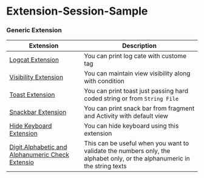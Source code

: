 # Extension-Session-Sample


### Generic Extension


| Extension                                                                                                            | Description                                                                                                               |
|----------------------------------------------------------------------------------------------------------------------|---------------------------------------------------------------------------------------------------------------------------|
| <a href="/app/utils/log_extension.pdf" target="_blank">Logcat Extension</a>                                          | You can print log cate with custome tag                                                                                   |
| <a href="/app/utils/visibility_extension.pdf" target="_blank">Visibility Extension</a>                               | You can maintain view visibility along with condition                                                                     |
| <a href="/app/utils/toast_extension.jpg" target="_blank">Toast Extension</a>                                         | You can print toast just passing hard coded string or from `String File`                                                  |
| <a href="/app/utils/snackbar_extension.pdf" target="_blank">Snackbar Extension</a>                                   | You can print snack bar from fragment and Activity with default view                                                      |
| <a href="/app/utils/hide_keyboard_extension.pdf" target="_blank">Hide Keyboard Extension</a>                         | You can hide keyboard using this extension                                                                                |
| <a href="/app/utils/alphanumeric_extension.pdf" target="_blank">Digit,Alphabetic and Alphanumeric Check Extensio</a> | This can be useful when you want to validate the numbers only, the alphabet only, or the alphanumeric in the string texts |


